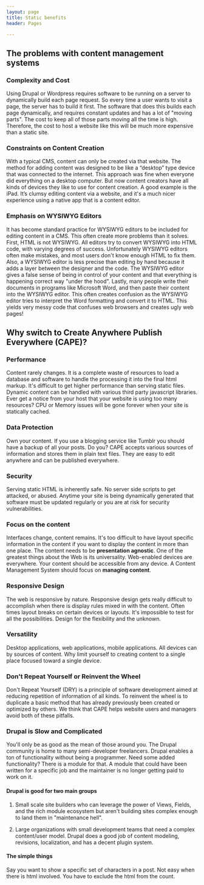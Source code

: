 ```yaml
---
layout: page
title: Static benefits
header: Pages

---
```


## The problems with content management systems 

### Complexity and Cost

Using Drupal or Wordpress requires software to be running on a server to dynamically build each page request. So every time a user wants to visit a page, the server has to build it first. The software that does this builds each page dynamically, and requires constant updates and has a lot of "moving parts". The cost to keep all of those parts moving all the time is high. Therefore, the cost to host a website like this will be much more expensive than a static site.

### Constraints on Content Creation

With a typical CMS, content can only be created via that website. The method for adding content was designed to be like a “desktop” type device that was connected to the internet. This approach was fine when everyone did everything on a desktop computer. But now content creators have all kinds of devices they like to use for content creation. A good example is the iPad. It’s clumsy editing content via a website, and it's a much nicer experience using a native app that is a content editor.

### Emphasis on WYSIWYG Editors

It has become standard practice for WYSIWYG editors to be included for editing content in a CMS.  This often create more problems than it solves. First, HTML is not WYSIWYG. All editors try to convert WYSIWYG into HTML code, with varying degrees of success. Unfortunately WYSIWYG editors often make mistakes, and most users don't know enough HTML to fix them. Also, a WYSIWYG editor is less precise than editing by hand because it adds a layer between the designer and the code. The WYSIWYG editor gives a false sense of being in control of your content and that everything is happening correct way "under the hood". Lastly, many people write their documents in programs like Microsoft Word, and then paste their content into the WYSIWYG editor.  This often creates confusion as the WYSIWYG editor tries to interpret the Word formatting and convert it to HTML. This yields very messy code that confuses web browsers and creates ugly web pages! 

## Why switch to Create Anywhere Publish Everywhere (CAPE)?

### Performance

Content rarely changes. It is a complete waste of resources to load a database and software to handle the processing it into the final html markup. It's difficult to get higher performance than serving static files. Dynamic content can be handled with various third party javascript libraries. Ever get a notice from your host that your website is using too many resources? CPU or Memory issues will be gone forever when your site is statically cached.

### Data Protection

Own your content. If you use a blogging service like Tumblr you should have a backup of all your posts. Do you? CAPE accepts various sources of information and stores them in plain text files. They are easy to edit anywhere and can be published everywhere.

### Security

Serving static HTML is inherently safe. No server side scripts to get attacked, or abused. Anytime your site is being dynamically generated that software must be updated regularly or you are at risk for security vulnerabilities.

### Focus on the content

Interfaces change, content remains. It's too difficult to have layout specific information in the content if you want to display the content in more than one place. The content needs to be **presentation agnostic**. One of the greatest things about the Web is its universality. Web-enabled devices are everywhere. Your content should be accessible from any device. A Content Management System should focus on **managing content**. 

### Responsive Design

The web is responsive by nature. Responsive design gets really difficult to accomplish when there is display rules mixed in with the content. Often times layout breaks on certain devices or layouts. It's impossible to test for all the possibilities. Design for the flexibility and the unknown.

### Versatility

Desktop applications, web applications, mobile applications. All devices can by sources of content. Why limit yourself to creating content to a single place focused toward a single device.

### Don't Repeat Yourself or Reinvent the Wheel

Don't Repeat Yourself (DRY) is a principle of software development aimed at reducing repetition of information of all kinds. To reinvent the wheel is to duplicate a basic method that has already previously been created or optimized by others. We think that CAPE helps website users and managers avoid both of these pitfalls.

### Drupal is Slow and Complicated

You'll only be as good as the mean of those around you. The Drupal community is home to many semi-developer freelancers. Drupal enables a ton of functionality without being a programmer. Need some added functionality? There is a module for that. A module that could have been written for a specific job and the maintainer is no longer getting paid to work on it.


#### Drupal is good for two main groups

1. Small scale site builders who can leverage the power of Views, Fields, and the rich module ecosystem but aren't building sites complex enough to land them in "maintenance hell".

2. Large organizations with small development teams that need a complex content/user model. Drupal does a good job of content modeling, revisions, localization, and has a decent plugin system.

#### The simple things
Say you want to show a specific set of characters in a post. Not easy when there is html involved. You have to exclude the html from the count.
